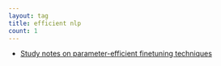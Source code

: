 ```yaml
---
layout: tag
title: efficient nlp
count: 1
---
```


- [Study notes on parameter-efficient finetuning techniques](https://ljvmiranda921.github.io/notebook/2023/05/01/peft/)

